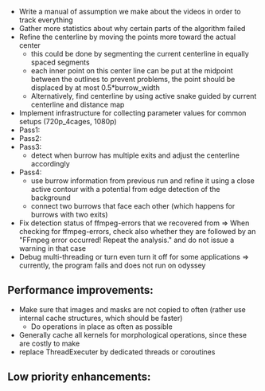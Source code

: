 * Write a manual of assumption we make about the videos in order to track everything
* Gather more statistics about why certain parts of the algorithm failed
* Refine the centerline by moving the points more toward the actual center
	- this could be done by segmenting the current centerline in equally spaced segments
	- each inner point on this center line can be put at the midpoint between the outlines
		to prevent problems, the point should be displaced by at most 0.5*burrow_width
	- Alternatively, find centerline by using active snake guided by current centerline and distance map
* Implement infrastructure for collecting parameter values for common setups (720p_4cages, 1080p)
* Pass1:
* Pass2:
* Pass3:
    - detect when burrow has multiple exits and adjust the centerline accordingly
* Pass4:
    - use burrow information from previous run and refine it using a close
        active contour with a potential from edge detection of the background
	- connect two burrows that face each other (which happens for burrows with two exits)
* Fix detection status of ffmpeg-errors that we recovered from
    => When checking for ffmpeg-errors, check also whether they are followed by
    an "FFmpeg error occurred! Repeat the analysis." and do not issue a warning
    in that case  
* Debug multi-threading or turn even turn it off for some applications
    => currently, the program fails and does not run on odyssey


Performance improvements:
-------------------------
* Make sure that images and masks are not copied to often (rather use internal cache structures, which should be faster)
	- Do operations in place as often as possible
* Generally cache all kernels for morphological operations, since these are costly to make
* replace ThreadExecuter by dedicated threads or coroutines


Low priority enhancements:
--------------------------
